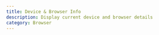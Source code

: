 ```yaml
---
title: Device & Browser Info
description: Display current device and browser details
category: Browser
---
```


